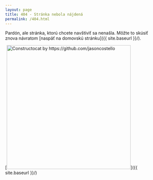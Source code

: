 ```yaml
---
layout: page
title: 404 - Stránka nebola nájdená
permalink: /404.html
---
```


Pardón, ale stránka, ktorú chcete navštíviť sa nenašla. Môžte to skúsiť znova návratom [naspäť na domovskú stránku]({{ site.baseurl }}/).

[<img src="{{ site.baseurl }}/images/404.jpg" alt="Constructocat by https://github.com/jasoncostello" style="width: 400px;"/>]({{ site.baseurl }}/)
